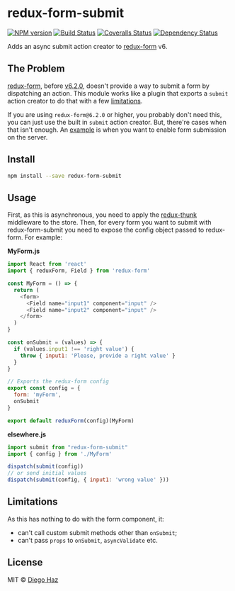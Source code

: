 # redux-form-submit

[![NPM version][npm-image]][npm-url]
[![Build Status][travis-image]][travis-url]
[![Coveralls Status][coveralls-image]][coveralls-url]
[![Dependency Status][depstat-image]][depstat-url]

Adds an async submit action creator to [redux-form](https://github.com/erikras/redux-form) v6.

## The Problem

[redux-form](https://github.com/erikras/redux-form), before [v6.2.0](https://github.com/erikras/redux-form/releases/tag/v6.2.0), doesn't provide a way to submit a form by dispatching an action. This module works like a plugin that exports a `submit` action creator to do that with a few [limitations](#limitations).

If you are using `redux-form@6.2.0` or higher, you probably don't need this, you can just use the built in `submit` action creator. But, there're cases when that isn't enough. An [example](https://github.com/diegohaz/arc/blob/179458033e737eb833521cfbdddbedc4da2f0466/src/containers/SamplePage.js) is when you want to enable form submission on the server.

## Install

```sh
npm install --save redux-form-submit
```

## Usage

First, as this is asynchronous, you need to apply the [redux-thunk](https://github.com/gaearon/redux-thunk) middleware to the store. Then, for every form you want to submit with redux-form-submit you need to expose the config object passed to redux-form. For example:

**MyForm.js**
```js
import React from 'react'
import { reduxForm, Field } from 'redux-form'

const MyForm = () => {
  return (
    <form>
      <Field name="input1" component="input" />
      <Field name="input2" component="input" />
    </form>
  )
}

const onSubmit = (values) => {
  if (values.input1 !== 'right value') {
    throw { input1: 'Please, provide a right value' }
  }
}

// Exports the redux-form config
export const config = {
  form: 'myForm',
  onSubmit
}

export default reduxForm(config)(MyForm)
```

**elsewhere.js**
```js
import submit from "redux-form-submit"
import { config } from './MyForm'

dispatch(submit(config))
// or send initial values
dispatch(submit(config, { input1: 'wrong value' }))
```

## Limitations

As this has nothing to do with the form component, it:
 - can't call custom submit methods other than `onSubmit`;
 - can't pass `props` to `onSubmit`, `asyncValidate` etc.

## License

MIT © [Diego Haz](http://github.com/diegohaz)

[npm-url]: https://npmjs.org/package/redux-form-submit
[npm-image]: https://img.shields.io/npm/v/redux-form-submit.svg?style=flat-square

[travis-url]: https://travis-ci.org/diegohaz/redux-form-submit
[travis-image]: https://img.shields.io/travis/diegohaz/redux-form-submit.svg?style=flat-square

[coveralls-url]: https://coveralls.io/r/diegohaz/redux-form-submit
[coveralls-image]: https://img.shields.io/coveralls/diegohaz/redux-form-submit.svg?style=flat-square

[depstat-url]: https://david-dm.org/diegohaz/redux-form-submit
[depstat-image]: https://david-dm.org/diegohaz/redux-form-submit.svg?style=flat-square

[download-badge]: http://img.shields.io/npm/dm/redux-form-submit.svg?style=flat-square
